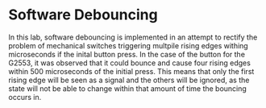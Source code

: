 # Software Debouncing

In this lab, software debouncing is implemented in an attempt to rectify the problem of mechanical switches triggering multpile rising edges withing microseconds if the inital button press. In the case of the button for the G2553, it was observed that it could bounce and cause four rising edges within 500 microseconds of the initial press. This means that only the first rising edge will be seen as a signal and the others will be ignored, as the state will not be able to change within that amount of time the bouncing occurs in.
